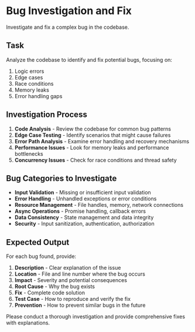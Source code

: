 # Bug Investigation and Fix

Investigate and fix a complex bug in the codebase.

## Task
Analyze the codebase to identify and fix potential bugs, focusing on:
1. Logic errors
2. Edge cases
3. Race conditions
4. Memory leaks
5. Error handling gaps

## Investigation Process
1. **Code Analysis** - Review the codebase for common bug patterns
2. **Edge Case Testing** - Identify scenarios that might cause failures
3. **Error Path Analysis** - Examine error handling and recovery mechanisms
4. **Performance Issues** - Look for memory leaks and performance bottlenecks
5. **Concurrency Issues** - Check for race conditions and thread safety

## Bug Categories to Investigate
- **Input Validation** - Missing or insufficient input validation
- **Error Handling** - Unhandled exceptions or error conditions
- **Resource Management** - File handles, memory, network connections
- **Async Operations** - Promise handling, callback errors
- **Data Consistency** - State management and data integrity
- **Security** - Input sanitization, authentication, authorization

## Expected Output
For each bug found, provide:
1. **Description** - Clear explanation of the issue
2. **Location** - File and line number where the bug occurs
3. **Impact** - Severity and potential consequences
4. **Root Cause** - Why the bug exists
5. **Fix** - Complete code solution
6. **Test Case** - How to reproduce and verify the fix
7. **Prevention** - How to prevent similar bugs in the future

Please conduct a thorough investigation and provide comprehensive fixes with explanations.
